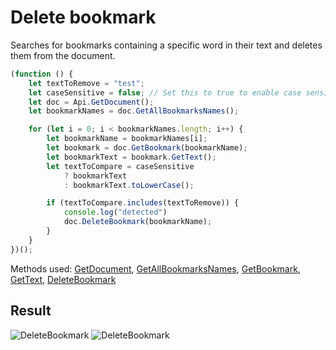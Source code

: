 # Delete bookmark

Searches for bookmarks containing a specific word in their text and deletes them from the document.

```ts
(function () {
    let textToRemove = "test";
    let caseSensitive = false; // Set this to true to enable case sensitivity
    let doc = Api.GetDocument();
    let bookmarkNames = doc.GetAllBookmarksNames();

    for (let i = 0; i < bookmarkNames.length; i++) {
        let bookmarkName = bookmarkNames[i];
        let bookmark = doc.GetBookmark(bookmarkName);
        let bookmarkText = bookmark.GetText();
        let textToCompare = caseSensitive
            ? bookmarkText
            : bookmarkText.toLowerCase();

        if (textToCompare.includes(textToRemove)) {
            console.log("detected")
            doc.DeleteBookmark(bookmarkName);
        }
    }
})();
```

Methods used: [GetDocument](../../../../office-api/usage-api/text-document-api/Api/Methods/GetDocument.md), [GetAllBookmarksNames](../../../../office-api/usage-api/text-document-api/ApiDocument/Methods/GetAllBookmarksNames.md), [GetBookmark](../../../../office-api/usage-api/text-document-api/ApiDocument/Methods/GetBookmark.md), [GetText](../../../../office-api/usage-api/text-document-api/ApiBookmark/Methods/GetText.md), [DeleteBookmark](../../../../office-api/usage-api/text-document-api/ApiDocument/Methods/DeleteBookmark.md)

## Result

![DeleteBookmark](/assets/images/plugins/delete-bookmark.png#gh-light-mode-only)
![DeleteBookmark](/assets/images/plugins/delete-bookmark.dark.png#gh-dark-mode-only)
